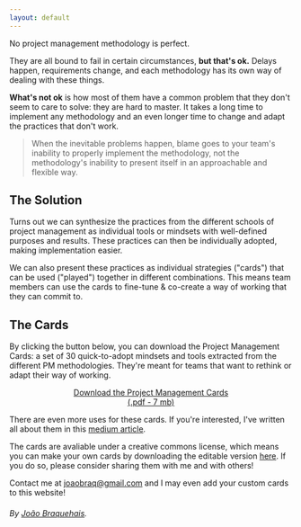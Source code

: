 ```yaml
---
layout: default
---
```


No project management methodology is perfect. 

They are all bound to fail in certain circumstances, <b>but that's ok.</b> Delays happen, requirements change, and each methodology has its own way of dealing with these things.

<b>What's not ok</b> is how most of them have a common problem that they don't seem to care to solve: they are hard to master. It takes a long time to implement any methodology and an even longer time to change and adapt the practices that don't work. 

<blockquote>When the inevitable problems happen, blame goes to your team's inability to properly implement the methodology, not the methodology's inability to present itself in an approachable and flexible way.</blockquote>

## The Solution

Turns out we can synthesize the practices from the different schools of project management as individual tools or mindsets with well-defined purposes and results. These practices can then be individually adopted, making implementation easier.

We can also present these practices as individual strategies ("cards") that can be used ("played") together in different combinations. This means team members can use the cards to fine-tune & co-create a way of working that they can commit to.

## The Cards

By clicking the button below, you can download the Project Management Cards: a set of 30 quick-to-adopt mindsets and tools extracted from the different PM methodologies. They're meant for teams that want to rethink or adapt their way of working.

<center><a class="button" href="https://drive.google.com/file/d/0Bx7a4ezS_IRuUWVFZlZxN1RYdXM/view">Download the Project Management Cards<br>(.pdf - 7 mb)</a></center>

There are even more uses for these cards. If you're interested, I've written all about them in this <a href="https://medium.com/@joaobraq">medium article</a>.

The cards are avaliable under a creative commons license, which means you can make your own cards by downloading the editable version <a href="https://drive.google.com/drive/folders/0Bx7a4ezS_IRuRHhFTHpaNkwwYTg">here</a>. If you do so, please consider sharing them with me and with others! 

Contact me at <a href="mailto:joaobraq@gmail.com">joaobraq@gmail.com</a> and I may even add your custom cards to this website!

###### By <a href="https://medium.com/@joaobraq">João Braquehais</a>.